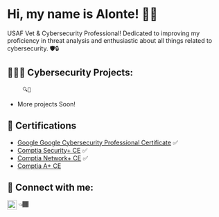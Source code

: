 <h1>Hi, my name is Alonte! 👋🏾 </h1>

USAF Vet & Cybersecurity Professional! Dedicated to improving my proficiency in threat analysis and enthusiastic about all things related to cybersecurity. 🛡️🔒
  

<h2> 👨🏾‍💻 Cybersecurity Projects:</h2>
  
         🔍👀
  - More projects Soon!
    
<h2>📃 Certifications </h2>

- [Google Google Cybersecurity Professional Certificate](https://coursera.org/share/939da40fd07e2bfd892dbd8b4f7cff96) ✅
- [Comptia Security+ CE](https://www.credly.com/badges/22afcb20-a97b-446b-84b1-4992c964f5f5/public_url) ✅
- [Comptia Network+ CE](https://www.credly.com/badges/7919fd77-744e-49f1-9133-c4fed8bbee1d/public_url) ✅
- [Comptia A+ CE](https://www.credly.com/badges/50d7def8-b94e-4ae4-8a4e-bd4b29792809/public_url)


<h2> 🤳 Connect with me:</h2>

 [<img align="left" alt="Alonte Wheeler | LinkedIn" width="22px" src="https://cdn.jsdelivr.net/npm/simple-icons@v3/icons/linkedin.svg" />][linkedin] 👈🏾


[linkedin]: https://www.linkedin.com/in/alonte-wheeler/


